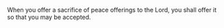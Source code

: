 When you offer a sacrifice of peace offerings to the Lord, you shall offer it so that you may be accepted.
